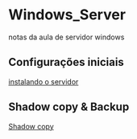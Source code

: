 # Windows_Server
notas da aula de servidor windows
 
## Configurações iniciais  
[instalando o servidor](https://github.com/gaamarchi/Windows_Server/blob/main/baixando_servidor/baixando_servidor.md)  

## Shadow copy & Backup  
[Shadow copy](https://github.com/gaamarchi/Windows_Server/blob/main/shadow_copy/shadow_copy.md)
